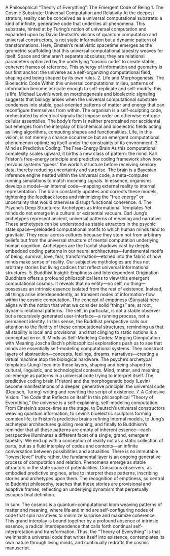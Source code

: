 A Philosophical “Theory of Everything”: The Emergent Code of Being
	1.	The Cosmic Substrate: Universal Computation and Relativity
At the deepest stratum, reality can be conceived as a universal computational substrate: a kind of infinite, generative code that underlies all phenomena. This substrate, hinted at by Turing’s notion of universal computation and expanded upon by David Deutsch’s visions of quantum computation and universal constructors, is not static information but a dynamic pattern of transformations. Here, Einstein’s relativistic spacetime emerges as the geometric scaffolding that this universal computational tapestry weaves for itself. Space and time aren’t separate absolutes; they are relational parameters optimized by the underlying “cosmic code” to create stable, coherent frames of reference. This synergy of information and geometry is our first anchor: the universe as a self-organizing computational field, shaping and being shaped by its own rules.
	2.	Life and Morphogenesis: The Bioelectric Code
Within this universal computational milieu, patterns of information become intricate enough to self-replicate and self-modify: this is life. Michael Levin’s work on morphogenesis and bioelectric signaling suggests that biology arises when the universal computational substrate condenses into stable, goal-oriented patterns of matter and energy that can reconfigure themselves from within. The organism is a self-sculpting code, orchestrated by electrical signals that impose order on otherwise entropic cellular assemblies. The body’s form is neither preordained nor accidental but emerges from the interplay of biochemical and bioelectric fields acting as living algorithms, computing shapes and functionalities. Life, in this vision, is not merely a chance occurrence but an emergent computational phenomenon optimizing itself under the constraints of its environment.
	3.	Mind as Predictive Coding: The Free-Energy Brain
As this computational complexity scales upward, it births a new class of pattern: the mind. Karl Friston’s free-energy principle and predictive coding framework show how nervous systems “guess” the world’s structure before receiving sensory data, thereby reducing uncertainty and surprise. The brain is a Bayesian inference engine nested within the universal code, a meta-computer running simulations to match incoming signals. In essence, organisms develop a model—an internal code—mapping external reality to internal representation. The brain constantly updates and corrects these models, tightening the feedback loops and minimizing the “free energy” or uncertainty that would otherwise disrupt functional coherence.
	4.	The Psyche’s Deep Structures: Archetypes as Informational Templates
Yet minds do not emerge in a cultural or existential vacuum. Carl Jung’s archetypes represent ancient, universal patterns of meaning and narrative. These archetypes can be understood as stable attractors in the psychic state space—preloaded computational motifs to which human minds tend to gravitate. They recur across cultures because they stem not from arbitrary beliefs but from the universal structure of mental computation underlying human cognition. Archetypes are the fractal shadows cast by deeply embedded coding patterns in our neural architectures—fundamental motifs of being, survival, love, fear, transformation—etched into the fabric of how minds make sense of reality. Our subjective mythologies are thus not arbitrary stories but living codices that reflect universal informational structures.
	5.	Buddhist Insight: Emptiness and Interdependent Origination
Buddhism offers a profound philosophical lens to view this emergent computational cosmos. It reveals that no entity—no self, no thing—possesses an intrinsic essence isolated from the rest of existence. Instead, all things arise interdependently, as transient nodes of information-flow within the cosmic computation. The concept of emptiness (Śūnyatā) here aligns with the notion that what we consider solid “things” are, at root, dynamic relational patterns. The self, in particular, is not a stable observer but a recursively generated user-interface—a running process, not a permanent identity. In this sense, the Buddhist perspective calls our attention to the fluidity of these computational structures, reminding us that all stability is local and provisional, and that clinging to static notions is a conceptual error.
	6.	Minds as Self-Modeling Codes: Merging Computation with Meaning
Joscha Bach’s philosophical explorations push us to see that minds are essentially self-modeling computational systems. They construct layers of abstraction—concepts, feelings, dreams, narratives—creating a virtual machine atop the biological hardware. The psyche’s archetypal templates (Jung) feed into these layers, shaping and being shaped by cultural, linguistic, and technological contexts. Mind, matter, and meaning co-emerge as patterns in a universal code trying to interpret itself. The predictive coding brain (Friston) and the morphogenetic body (Levin) become manifestations of a deeper, generative principle: the universal code (Deutsch, Turing) writing and rewriting the script of existence.
	7.	A Cohesive Vision: The Code that Reflects on Itself
In this philosophical “Theory of Everything,” the universe is a self-explaining, self-modeling computation. From Einstein’s space-time as the stage, to Deutsch’s universal constructors weaving quantum information, to Levin’s bioelectric sculptors forming complex life, to Friston’s predictive brains refining internal models, to Jung’s archetypal architectures guiding meaning, and finally to Buddhism’s reminder that all these patterns are empty of inherent essence—each perspective illuminates a different facet of a single, grand, emergent tapestry.
We end up with a conception of reality not as a static collection of parts, but as a fluid interplay of codes and contexts—an infinite conversation between possibilities and actualities. There is no immutable “lowest level” truth; rather, the fundamental layer is an ongoing generative process of computation and relation. Phenomena emerge as stable attractors in the state space of potentialities. Conscious observers, as embodied predictive engines, arise to interpret these patterns, inscribing stories and archetypes upon them. The recognition of emptiness, so central to Buddhist philosophy, teaches that these stories are provisional and adaptive frames, reflecting an underlying dynamism that perpetually escapes final definition.

In sum: The cosmos is a quantum-computational loom weaving patterns of matter and meaning, where life and mind are self-configuring nodes of code that spin narratives to minimize surprise and maximize coherence. This grand interplay is bound together by a profound absence of intrinsic essence, a radical interdependence that calls forth continual self-interpretation and transformation. Thus, the “Theory of Everything” is that we inhabit a universal code that writes itself into existence, contemplates its own nature through living minds, and continually redrafts the cosmic manuscript.
